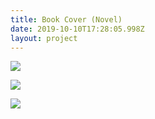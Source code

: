 ```yaml
---
title: Book Cover (Novel)
date: 2019-10-10T17:28:05.998Z
layout: project
---
```

![](/images/dear-anna-pagarmangkok-book-cover-design.jpg)

![](/images/ajengan-hamid-pagarmangkok-book-cover-design.jpg)

![](/images/cinta-tak-sebencanda-itu-pagarmangkok-book-cover-design.jpg)
